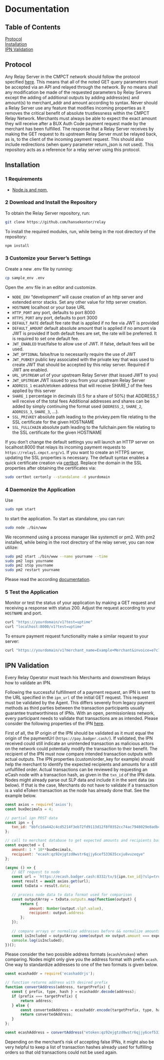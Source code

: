 # Documentation

## Table of Contents

[Protocol](#protocol) <br>
[Installation](#installation) <br>
[IPN Validation](#ipn-validation)

## Protocol
Any  Relay Server in the CMPCT network should follow the protocol specified [here](https://github.com/bux-digital/documentation/blob/main/merchant-server-api.md). This means that all of the noted GET query parameters must be accepted via an API and relayed through the network. By no means shall any modification be made of the requested parameters by Relay Servers except the adding of additional outputs by adding address(es) and amount(s) to merchant_addr and amount according to syntax. Never should a Relay Server use any feature that modifies incoming properties as it removes the critical benefit of absolute trustlessness within the CMPCT Relay Network. Merchants must always be able to expect the exact amount they will receive after a BUX Auth Code payment request made by the merchant has been fulfilled. The response that a Relay Server receives by making the GET request to its upstream Relay Server must be relayed back, as is, to the client of the incoming payment request. This should also include redirections (when query parameter return_json is not used). This repository acts as a reference for a relay server using this protocol. <br>


## Installation

### 1 Requirements
* [Node.js and npm](https://nodejs.org/en/download/),

### 2 Download and Install the Repository
To obtain the Relay Server repository, run:
```bash
git clone https://github.com/hansekontor/relay
```
To install the required modules, run, while being in the root directory of the repository:
```bash
npm install
```

### 3 Customize your Server’s Settings
Create a new .env file by running:
```bash
cp sample_env .env
```
Open the .env file in an editor and customize. 
* `NODE_ENV` “development” will cause creation of an http server and extended error stacks. Set any other value for http server creation.  
* `HOSTNAME` localhost or your base URL
* `HTTP_PORT` any port, defaults to port 8000
* `HTTPS_PORT` any port, defaults to port 3000
* `DEFAULT_RATE` default fee rate that is applied if no fee via JWT is provided
* `DEFAULT_AMOUNT` default absolute amount that is applied if no amount via JWT is provided
If both default fees are set, the rate will be preferred. It is required to set one default fee.
* `JWT_ENABLED` true/false to allow use of JWT. If false, default fees will be used.
* `JWT_OPTIONAL` false/true to necessarily require the use of JWT
* `JWT_PUBKEY` public key associated with the private key that was used to create JWT that should be accepted by this relay server. Required if JWT are enabled. 
* `URL_UPSTREAM` url of your upstream Relay Server (that issued JWT to you)
* `JWT_UPSTREAM` JWT issued to you from your upstream Relay Server
* `ADDRESS_1` ecash/etoken address that will receive SHARE_1 of the fees applied by this server
* `SHARE_1` percentage in decimals (0.5 for a share of 50%) that ADDRESS_1 will receive of the total fees
Additional addresses and shares can be added by simply continuing the format used (`ADDRESS_2`, `SHARE_2`, `ADDRESS_3`, `SHARE_3`, …). 
* `SSL_PRIVKEY` absolute path leading to the privkey.pem file relating to the SSL certificate for the given HOSTNAME
* `SSL_FULLCHAIN` absolute path leading to the fullchain.pem file relating to the SSL certificate for the given HOSTNAME

If you don’t change the default settings you will launch an HTTP server on localhost:8000 that relays its incoming payment requests to `https://relay1.cmpct.org/v1`. If you want to create an HTTPS server, updating the SSL properties is necessary. The default syntax enables a quick certificate creation via [certbot](https://certbot.eff.org/instructions). Replace the domain in the SSL properties after obtaining the certificates via: 
```bash
sudo certbot certonly --standalone -d yourdomain
```

### 4 Daemonize the Application
Use 
```bash 
sudo npm start
```
to start the application. To start as standalone, you can run: 
```bash
sudo node ./bin/www
```
We recommend using a process manager like systemctl or pm2. With pm2 installed, while being in the root directory of the relay server, you can now utilize:
```bash
sudo pm2 start ./bin/www --name yourname --time
sudo pm2 logs yourname
sudo pm2 stop yourname
sudo pm2 restart yourname
```
Please read the according [documentation](https://pm2.keymetrics.io/docs/usage/quick-start/).

### 5 Test the Application
Monitor or test the status of your application by making a GET request and receiving a response with status 200. Adjust the request according to your `HOSTNAME` and port. 
```bash
curl "https://yourdomain/v1?test=uptime"
curl "localhost:8000/v1?test=uptime"
```

To ensure payment request functionality make a similar request to your server:
```bash
curl "https://yourdomain/v1?merchant_name=Example+Merchant&invoice=e7c7&order_key=7c&merchant_addr=etoken:qq20ufx3rr00ej96xa2egwggrj7247stxqpr85fvwe&amount=100&return_json=true"
```


## IPN Validation
Every Relay Operator must teach his Merchants and downstream Relays how to validate an IPN. 

Following the successful fulfillment of a payment request, an IPN is sent to the URL specified in the `ipn_url` of the initial GET request. This request must be validated by the Agent. This differs severely from legacy payment methods as third parties between the transaction participants usually guarantee trustworthiness of IPNs. With an open, permissionless network, every participant needs to validate that transactions are as intended. Please consider the following properties of the IPN [here](https://github.com/bux-digital/documentation/blob/main/merchant-server-api.md#ipn-post-data).<br>

First of all, the IP origin of the IPN should be validated as it must equal the origin of the paymentUrl (`https://pay.badger.cash/`). If validated, the IPN received could still indicate an unintended transaction as malicious actors on the network could potentially modify the transaction to their benefit. The recipient of the IPN must now compare intended transaction outputs with actual outputs. The IPN properties (custom/order_key for example) should help the merchant to identify the expected recipients and amounts for a still unfulfilled order. Actual transactions can be reviewed by requesting an eCash node with a transaction hash, as given in the `txn_id` of the IPN data. Nodes might already parse out SLP data and include it in the sent data (as below). If that is the case, Merchants do not have to validate if a transaction is a valid eToken transaction as the node has already done that. See the example below. <br>

```javascript
const axios = require('axios');
const buxDecimals = 4;

// partial ipn POST data
const ipn = {
   txn_id: "bbfc1da442c4cd5214f3eb72fd9113d12f8f0352cc74ac7948029e8adb40dda9"
};

// call to merchant database to get expected amounts and recipients based on `order_key`. (amount = 1 BUX = 10000 base units of BUX)
const expected = {
   amount: 1 * 10**buxDecimals,
   recipient: "ecash:qz92ejgtzd0wstr6qjjy6cef533635cxju8vuzeqye"
};

(async () => {
   // GET request to node
   const url = `https://ecash.badger.cash:8332/tx/${ipn.txn_id}?slp=true`;
   const result = await axios.get(url);
   const txData = result.data;

   // process node data to data format used for comparison
   const outputArray = txData.outputs.map(function(output) {
       return {
           amount: Number(output.slp?.value),
           recipient: output.address
       };
   });
  
   // compare arrays or normalize addresses before && normalize amounts
   const isIncluded = outputArray.some(output => output.amount === expected.amount && output.recipient === expected.recipient);
   console.log(isIncluded);
})();
```
Please consider the two possible address formats (`ecash`/`etoken`) when comparing. Nodes might only give you the address format with prefix `ecash`. One way to standardize addresses to one of the two formats is given below.

```javascript
const ecashaddr = require('ecashaddrjs');

// function returns address with desired prefix
function convertAddress(address, targetPrefix) {
   const { prefix, type, hash } = ecashaddr.decode(address);
   if (prefix === targetPrefix) {
       return address;
   } else {
       const convertedAddress = ecashaddr.encode(targetPrefix, type, hash);
       return convertedAddress;
   }
};

const ecashAddress = convertAddress("etoken:qz92ejgtzd0wstr6qjjy6cef533635cxjufj4q08qw", "ecash");
```

Depending on the merchant’s risk of accepting false IPNs, it might also be very helpful to keep a list of transaction hashes already used for fulfilling orders so that old transactions could not be used again. 